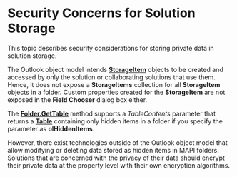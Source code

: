 
# Security Concerns for Solution Storage

This topic describes security considerations for storing private data in solution storage.

The Outlook object model intends  **[StorageItem](41776bc3-b838-2755-fd6b-3b5012fb9ae5.md)** objects to be created and accessed by only the solution or collaborating solutions that use them. Hence, it does not expose a **StorageItems** collection for all **StorageItem** objects in a folder. Custom properties created for the **StorageItem** are not exposed in the **Field Chooser** dialog box either.

The  **[Folder.GetTable](08d184cb-0c41-01b1-abc5-305476380f8b.md)** method supports a _TableContents_ parameter that returns a **[Table](0affaafd-93fe-227a-acee-e09a86cadc20.md)** containing only hidden items in a folder if you specify the parameter as **olHiddenItems**.

However, there exist technologies outside of the Outlook object model that allow modifying or deleting data stored as hidden items in MAPI folders. Solutions that are concerned with the privacy of their data should encrypt their private data at the property level with their own encryption algorithms.
